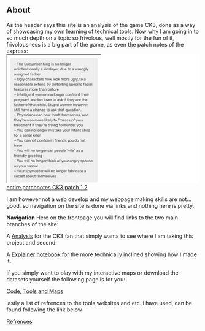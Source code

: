 About
--

As the header says this site is an analysis of the game CK3, done as a way of showcasing my own learning of technical tools.
Now why I am going in to so much depth on a topic so frivolous, well mostly for the fun of it, frivolousness is a big part of the game, as even the patch notes of the express:
<img src="images/CK3 funny.png" alt="hi" class="inline"/>
[entire patchnotes CK3 patch 1.2](https://www.crusaderkings.com/en/news/dev-diary-45-1-2-patch-notes?utm_source=stcom-owned&utm_medium=social-owned&utm_content=post&utm_campaign=crki3_ck_20201123_cawe_dd)


I am however not a web develop and my webpage making skills are not... good, so navigation on the site is done via links and nothing here is pretty.

**Navigation**
Here on the frontpage you will find links to the two main branches of the site:

A <a href="Analysis.mb">Analysis</a> for the CK3 fan that simply wants to see where I am taking this project and second:

A <a href="/Explainer_notebook.mb">Explainer notebook</a> for the more technically inclined showing how I made it. 

If you simply want to play with my interactive maps or download the datasets yourself the following page is for you:

<a href="/Code,Tools_and_Maps.mb">Code, Tools and Maps</a>

lastly a list of refrences to the tools websites and etc. i have used, can be found following the link below

<a href="/Refrences.mb">Refrences</a>

